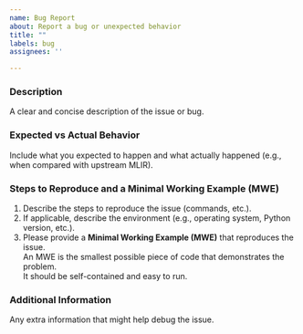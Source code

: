 ```yaml
---
name: Bug Report
about: Report a bug or unexpected behavior
title: ""
labels: bug
assignees: ''

---
```


### Description
A clear and concise description of the issue or bug. 

### Expected vs Actual Behavior
Include what you expected to happen and what actually happened (e.g., when compared with upstream MLIR).

### Steps to Reproduce and a Minimal Working Example (MWE)
1. Describe the steps to reproduce the issue (commands, etc.).
2. If applicable, describe the environment (e.g., operating system, Python version, etc.).
3. Please provide a **Minimal Working Example (MWE)** that reproduces the issue.  
An MWE is the smallest possible piece of code that demonstrates the problem.  
It should be self-contained and easy to run.

### Additional Information
Any extra information that might help debug the issue.
